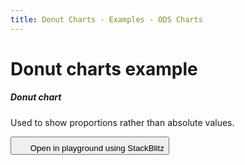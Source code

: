 ```yaml
---
title: Donut Charts - Examples - ODS Charts
---
```


<div class="title-bar">
  <div class="container-xxl">
    <h1 class="display-1">Donut charts example</h1>
  </div>
</div>
<div class="container-xxl d-flex flex-nowrap pt-3">
  <div class="card w-100">
    <div class="card-body">
      <h5 class="card-title">Donut chart</h5>
      <p class="card-text pe-5">Used to show proportions rather than absolute values.</p>
      <button class="btn btn-icon btn-outline-secondary btn-edit" data-bs-toggle="tooltip" data-bs-placement="top" data-bs-title="Open in playground">
        <svg width="1.25rem" height="1.25rem" fill="currentColor" aria-hidden="true">
          <use xlink:href="#lightning-charge-fill" />
        </svg>
        <span class="visually-hidden">Open in playground using StackBlitz</span>
      </button>
      <div id="donutChart"></div>
      <script>
        window.addEventListener('DOMContentLoaded', () => {
          window.generateDonutChart('donutChart');
        });
      </script>
    </div>
  </div>
</div>
